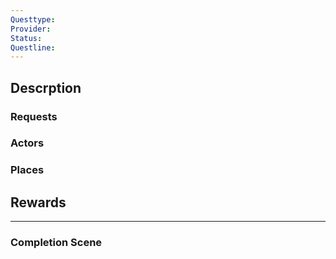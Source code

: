 ```yaml
---
Questtype: 
Provider: 
Status: 
Questline:
---
```


## Descrption

### Requests

### Actors

### Places

## Rewards

---

### Completion Scene

